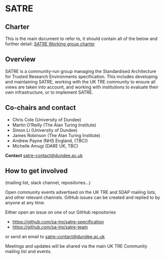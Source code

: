 # SATRE

## Charter

This is the main document to refer to, it should contain all of the below and further detail: [SATRE Working group charter](https://docs.google.com/document/d/1ugd32Ki0ssZu42AWWoChE-Tb_sKggM3sfs-4ZzcYoBk/edit?usp=sharing)

## Overview

SATRE is a community-run group managing the Standardised Architecture for Trusted Research Environments specification.
This includes developing and maintaining SATRE,
working with the UK TRE community to ensure all views are taken into account,
and working with institutions to evaluate their own infrastructure, or to implement SATRE.

## Co-chairs and contact

- Chris Cole (University of Dundee)
- Martin O’Reilly (The Alan Turing Institute)
- Simon Li (University of Dundee)
- James Robinson (The Alan Turing Institute)
- Andrew Payne (NHS England, (TBC))
- Michelle Amugi (DARE UK, TBC)

**Contact** satre-contact@dundee.ac.uk

## How to get involved

(mailing list, slack channel, repositories…)

Open community events advertised on the UK TRE and SDAP mailing lists,
and other relevant channels.
GitHub issues can be created and replied to by anyone at any time.

Either open an issue on one of our GitHub repositories

- https://github.com/sa-tre/satre-specification
- https://github.com/sa-tre/satre-team

or send an email to satre-contact@dundee.ac.uk

Meetings and updates will be shared via the main UK TRE Community mailing list and events.
